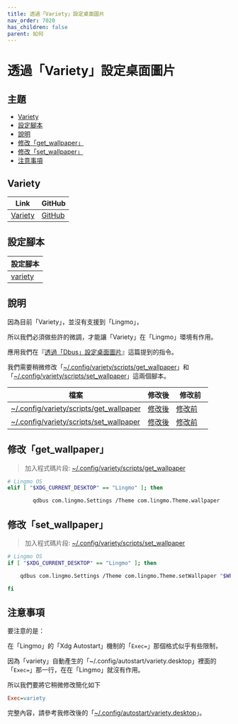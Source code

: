 ```yaml
---
title: 透過「Variety」設定桌面圖片
nav_order: 7020
has_children: false
parent: 如何
---
```



# 透過「Variety」設定桌面圖片




## 主題

* [Variety](#variety)
* [設定腳本](#設定腳本)
* [說明](#說明)
* [修改「get_wallpaper」](#修改get_wallpaper)
* [修改「set_wallpaper」](#修改set_wallpaper)
* [注意事項](#注意事項)




## Variety

| Link | GitHub |
| ---- | ------ |
| [Variety](https://peterlevi.com/variety/) | [GitHub](https://github.com/varietywalls/variety) |




## 設定腳本

| 設定腳本 |
| --------|
| [variety](https://github.com/samwhelp/lingmo-adjustment/tree/main/prototype/main/tool-config/part/variety) |




## 說明

因為目前「Variety」，並沒有支援到「Lingmo」，

所以我們必須做些許的微調，才能讓「Variety」在「Lingmo」環境有作用。

應用我們在『[透過「Dbus」設定桌面圖片](https://samwhelp.github.io/note-about-lingmo/read/howto/set-wallpaper-by-dbus.html)』這篇提到的指令。

我們需要稍微修改「[~/.config/variety/scripts/get_wallpaper](#修改get_wallpaper)」和「[~/.config/variety/scripts/set_wallpaper](#修改set_wallpaper)」這兩個腳本。


| 檔案　| 修改後 | 修改前　|
| ---- | ----- | ----- |
| [~/.config/variety/scripts/get_wallpaper](#修改get_wallpaper) | [修改後](https://github.com/samwhelp/lingmo-adjustment/blob/main/prototype/main/tool-config/part/variety/asset/overlay/etc/skel/.config/variety/scripts/get_wallpaper#L17-L20) | [修改前](https://github.com/varietywalls/variety/blob/master/data/scripts/get_wallpaper#L17)　|
| [~/.config/variety/scripts/set_wallpaper](#修改set_wallpaper) | [修改後](https://github.com/samwhelp/lingmo-adjustment/blob/main/prototype/main/tool-config/part/variety/asset/overlay/etc/skel/.config/variety/scripts/set_wallpaper#L208-L213) | [修改前](https://github.com/varietywalls/variety/blob/master/data/scripts/set_wallpaper#L207)　|




## 修改「get_wallpaper」

> 加入程式碼片段: [~/.config/variety/scripts/get_wallpaper](https://github.com/samwhelp/lingmo-adjustment/blob/main/prototype/main/tool-config/part/variety/asset/overlay/etc/skel/.config/variety/scripts/get_wallpaper#L17-L20)

``` sh
# Lingmo OS
elif [ "$XDG_CURRENT_DESKTOP" == "Lingmo" ]; then

        qdbus com.lingmo.Settings /Theme com.lingmo.Theme.wallpaper
```




## 修改「set_wallpaper」

> 加入程式碼片段: [~/.config/variety/scripts/set_wallpaper](https://github.com/samwhelp/lingmo-adjustment/blob/main/prototype/main/tool-config/part/variety/asset/overlay/etc/skel/.config/variety/scripts/set_wallpaper#L208-L213)

``` sh
# Lingmo OS
if [ "$XDG_CURRENT_DESKTOP" == "Lingmo" ]; then

    qdbus com.lingmo.Settings /Theme com.lingmo.Theme.setWallpaper "$WP" 2> /dev/null

fi
```




## 注意事項

要注意的是：

在「Lingmo」的「Xdg Autostart」機制的「`Exec=`」那個格式似乎有些限制，

因為「variety」自動產生的「~/.config/autostart/variety.desktop」裡面的「`Exec=`」那一行，在在「Lingmo」就沒有作用。

所以我們要將它稍微修改簡化如下

``` ini
Exec=variety
```

完整內容，請參考我修改後的「[~/.config/autostart/variety.desktop](https://github.com/samwhelp/lingmo-adjustment/blob/main/prototype/main/tool-config/part/variety/asset/overlay/etc/skel/.config/autostart/variety.desktop#L6)」。
